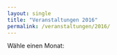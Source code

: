 ```yaml
---
layout: single
title: "Veranstaltungen 2016"
permalink: /veranstaltungen/2016/
---
```


Wähle einen Monat:
